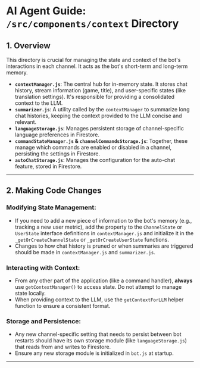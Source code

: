 # AI Agent Guide: `/src/components/context` Directory

## 1. Overview

This directory is crucial for managing the state and context of the bot's interactions in each channel. It acts as the bot's short-term and long-term memory.

- **`contextManager.js`**: The central hub for in-memory state. It stores chat history, stream information (game, title), and user-specific states (like translation settings). It's responsible for providing a consolidated context to the LLM.
- **`summarizer.js`**: A utility called by the `contextManager` to summarize long chat histories, keeping the context provided to the LLM concise and relevant.
- **`languageStorage.js`**: Manages persistent storage of channel-specific language preferences in Firestore.
- **`commandStateManager.js` & `channelCommandsStorage.js`**: Together, these manage which commands are enabled or disabled in a channel, persisting the settings in Firestore.
- **`autoChatStorage.js`**: Manages the configuration for the auto-chat feature, stored in Firestore.

---

## 2. Making Code Changes

### Modifying State Management:

-   If you need to add a new piece of information to the bot's memory (e.g., tracking a new user metric), add the property to the `ChannelState` or `UserState` interface definitions in `contextManager.js` and initialize it in the `_getOrCreateChannelState` or `_getOrCreateUserState` functions.
-   Changes to how chat history is pruned or when summaries are triggered should be made in `contextManager.js` and `summarizer.js`.

### Interacting with Context:

-   From any other part of the application (like a command handler), **always** use `getContextManager()` to access state. Do not attempt to manage state locally.
-   When providing context to the LLM, use the `getContextForLLM` helper function to ensure a consistent format.

### Storage and Persistence:

-   Any new channel-specific setting that needs to persist between bot restarts should have its own storage module (like `languageStorage.js`) that reads from and writes to Firestore.
-   Ensure any new storage module is initialized in `bot.js` at startup.

---